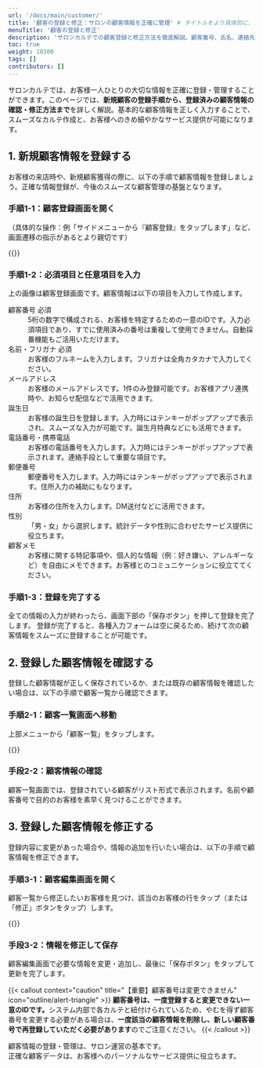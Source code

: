 ```yaml
---
url: '/docs/main/customer/'
title: '顧客の登録と修正：サロンの顧客情報を正確に管理' # タイトルをより具体的に、メリットを強調
menuTitle: '顧客の登録と修正'
description: 'サロンカルテでの顧客登録と修正方法を徹底解説。顧客番号、氏名、連絡先、誕生日など、顧客情報入力のポイントと注意点、登録後の確認・編集手順を画像付きでご案内。正確な顧客管理でサロン運営を効率化しましょう。'
toc: true
weight: 10300
tags: []
contributors: []
---
```


サロンカルテでは、お客様一人ひとりの大切な情報を正確に登録・管理することができます。このページでは、**新規顧客の登録手順から、登録済みの顧客情報の確認・修正方法まで**を詳しく解説。基本的な顧客情報を正しく入力することで、スムーズなカルテ作成と、お客様へのきめ細やかなサービス提供が可能になります。

## 1. 新規顧客情報を登録する

お客様の来店時や、新規顧客獲得の際に、以下の手順で顧客情報を登録しましょう。正確な情報登録が、今後のスムーズな顧客管理の基盤となります。

### 手順1-1：顧客登録画面を開く

（具体的な操作：例「サイドメニューから『顧客登録』をタップします」など、画面遷移の指示があるとより親切です）

{{<iTablet filename="img/makeCustomer" msg="サロンカルテ顧客登録画面：お客様の基本情報を入力します" >}}

### 手順1-2：必須項目と任意項目を入力

上の画像は顧客登録画面です。顧客情報は以下の項目を入力して作成します。

<dl class="basic">
  <dt>顧客番号 <span class="badge bg-danger text-white">必須</span></dt>
  <dd>
    5桁の数字で構成される、お客様を特定するための一意のIDです。入力必須項目であり、すでに使用済みの番号は重複して使用できません。自動採番機能もご活用いただけます。
  </dd>
  <dt>名前・フリガナ <span class="badge bg-danger text-white">必須</span></dt>
  <dd>
    お客様のフルネームを入力します。フリガナは全角カタカナで入力してください。
  </dd>
  <dt>メールアドレス</dt>
  <dd>
    お客様のメールアドレスです。1件のみ登録可能です。お客様アプリ連携時や、お知らせ配信などで活用できます。
  </dd>
  <dt>誕生日</dt>
  <dd>
    お客様の誕生日を登録します。入力時にはテンキーがポップアップで表示され、スムーズな入力が可能です。誕生月特典などにも活用できます。
  </dd>
  <dt>電話番号・携帯電話</dt>
  <dd>
    お客様の電話番号を入力します。入力時にはテンキーがポップアップで表示されます。連絡手段として重要な項目です。
  </dd>
  <dt>郵便番号</dt>
  <dd>
    郵便番号を入力します。入力時にはテンキーがポップアップで表示されます。住所入力の補助にもなります。
  </dd>
  <dt>住所</dt>
  <dd>
    お客様の住所を入力します。DM送付などに活用できます。
  </dd>
  <dt>性別</dt>
  <dd>
    「男・女」から選択します。統計データや性別に合わせたサービス提供に役立ちます。
  </dd>
  <dt>顧客メモ</dt>
  <dd>
    お客様に関する特記事項や、個人的な情報（例：好き嫌い、アレルギーなど）を自由にメモできます。お客様とのコミュニケーションに役立ててください。
  </dd>
</dl>

### 手順1-3：登録を完了する

全ての情報の入力が終わったら、画面下部の「保存ボタン」を押して登録を完了します。
登録が完了すると、各種入力フォームは空に戻るため、続けて次の顧客情報をスムーズに登録することが可能です。

## 2. 登録した顧客情報を確認する

登録した顧客情報が正しく保存されているか、または既存の顧客情報を確認したい場合は、以下の手順で顧客一覧から確認できます。

### 手順2-1：顧客一覧画面へ移動

上部メニューから「顧客一覧」をタップします。

{{<iTablet filename="img/customerList" msg="サロンカルテ顧客一覧画面：登録済みのお客様をリストで確認できます" >}}

### 手段2-2：顧客情報の確認

顧客一覧画面では、登録されている顧客がリスト形式で表示されます。名前や顧客番号で目的のお客様を素早く見つけることができます。

## 3. 登録した顧客情報を修正する

登録内容に変更があった場合や、情報の追加を行いたい場合は、以下の手順で顧客情報を修正できます。

### 手順3-1：顧客編集画面を開く

顧客一覧から修正したいお客様を見つけ、該当のお客様の行をタップ（または「修正」ボタンをタップ）します。

{{<iTablet filename="img/customerEdit" msg="顧客の編集画面：登録済みのお客様情報を変更・更新します" >}}

### 手段3-2：情報を修正して保存

顧客編集画面で必要な情報を変更・追加し、最後に「保存ボタン」をタップして更新を完了します。

{{< callout context="caution" title="【重要】顧客番号は変更できません" icon="outline/alert-triangle" >}}
<strong>顧客番号は、一度登録すると変更できない一意のIDです。</strong>システム内部で各カルテと紐付けられているため、やむを得ず顧客番号を変更する必要がある場合は、**一度該当の顧客情報を削除し、新しい顧客番号で再登録していただく必要があります**のでご注意ください。
{{< /callout >}}

<p class="lead mt-5 text-center">
  顧客情報の登録・管理は、サロン運営の基本です。<br>
  正確な顧客データは、お客様へのパーソナルなサービス提供に役立ちます。
</p>
